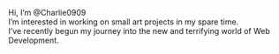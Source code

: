  Hi, I’m @Charlie0909 <br>
 I’m interested in working on small art projects in my spare time.<br>
 I’ve recently begun my journey into the new and terrifying world of Web Development.


<!---
Charlie0909/Charlie0909 is a ✨ special ✨ repository because its `README.md` (this file) appears on your GitHub profile.
You can click the Preview link to take a look at your changes.
--->
